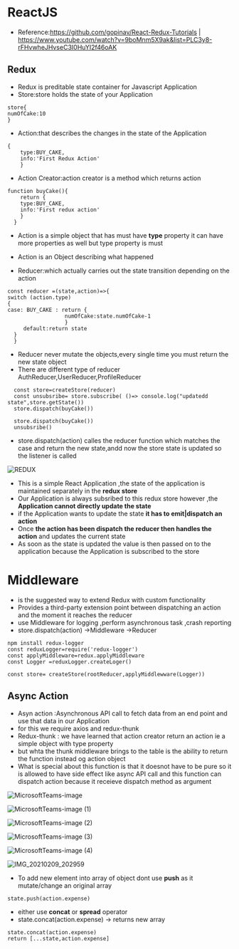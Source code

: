 # ReactJS
* Reference:https://github.com/gopinav/React-Redux-Tutorials | https://www.youtube.com/watch?v=9boMnm5X9ak&list=PLC3y8-rFHvwheJHvseC3I0HuYI2f46oAK
## Redux
* Redux is preditable state container for Javascript Application 
* Store:store holds the state of your Application
```
store{
numOfCake:10
}
```
* Action:that describes the changes in the state of the Application 
```
{
    type:BUY_CAKE,
    info:'First Redux Action'
    }
```
* Action Creator:action creator is a method which returns action
```
function buyCake(){
    return {
    type:BUY_CAKE,
    info:'First redux action'
    }
  }  
```
    
* Action is a simple object that has must have **type** property it can have more properties as well but type property is must
* Action is an Object describing what happened

* Reducer:which actually carries out the state transition depending on the action
```
const reducer =(state,action)=>{
switch (action.type)
{
case: BUY_CAKE : return {
                  numOfCake:state.numOfCake-1
                  }
     default:return state
  }
  } 
  ```
  
* Reducer never  mutate the objects,every single time you must return the new state object
* There are different type of reducer AuthReducer,UserReducer,ProfileReducer
  
```
  const store=createStore(reducer)
  const unsubsribe= store.subscribe( ()=> console.log("updatedd state",store.getState())
  store.dispatch(buyCake())
  
  store.dispatch(buyCake())
  unsubsribe()
```  
 
* store.dispatch(action) calles the reducer function which matches the case and 
  return the new state,andd now the store state is updated so the listener is called 
  
![REDUX](https://user-images.githubusercontent.com/56108097/106353193-c7572080-630e-11eb-9b8f-32fc4e89afa7.jpeg)

* This is a simple React Application ,the state of the application is maintained separately in the **redux store**
* Our Application is always subsribed to this redux store however ,the **Application cannot directly update the state**
* if the Application wants to  update the state **it has to emit|dispatch an action**
* Once **the action has been dispatch the reducer then handles the action** and updates the current state
* As soon as the state is updated the value is then passed on to the application because the Application is subscribed to the store

# Middleware
*  is the suggested way to extend Redux with custom functionality
* Provides a third-party extension point between dispatching an action and the moment it reaches the reducer
* use  Middleware for logging ,perform asynchronous task ,crash reporting
* store.dispatch(action) ->Middleware ->Reducer 
 
 ```
 npm install redux-logger
 const reduxLogger=require('redux-logger')
 const applyMiddleware=redux.applyMiddleware
 const Logger =reduxLogger.createLoger()
 
 const store= createStore(rootReducer,applyMiddlewware(Logger))
 ```
## Async Action 

* Asyn action :Asynchronous API call to fetch data from an end point and use that data in our Application
* for this we require axios and redux-thunk
* Redux-thunk : we have learned that action creator return an action ie a simple object with type property
* but whta the thunk middleware brings to the table is the ability to return the function instead og action object
* What is special about this function is that it doesnot have to be pure so it is allowed to have side effect like async API call and
 this function can dispatch action because it receieve dispatch method as argument 
 
 ![MicrosoftTeams-image](https://user-images.githubusercontent.com/56108097/106365018-c6e37780-6358-11eb-99ab-a57bb55b8823.png)
 
 ![MicrosoftTeams-image (1)](https://user-images.githubusercontent.com/56108097/106365085-23df2d80-6359-11eb-851a-fdbdb8dade5f.png)
 
 ![MicrosoftTeams-image (2)](https://user-images.githubusercontent.com/56108097/106365472-de702f80-635b-11eb-9852-eb93d6c6a9f6.png)
 
 ![MicrosoftTeams-image (3)](https://user-images.githubusercontent.com/56108097/106367147-84289c00-6366-11eb-988b-236f5051cce7.png)
 
 ![MicrosoftTeams-image (4)](https://user-images.githubusercontent.com/56108097/106376936-69364600-63bf-11eb-9ff2-3a5dd1f6820d.png)
 
 ![IMG_20210209_202959](https://user-images.githubusercontent.com/56108097/107382439-e0817d80-6b15-11eb-9a78-7a0389460ffb.jpg)

* To add new element into array of object dont use **push** as it mutate/change an original array

```
state.push(action.expense)
```

* either use **concat** or **spread** operator
* state.concat(action.expense) -> returns new array
```
state.concat(action.expense)
return [...state,action.expense]
```






  
  
     


